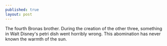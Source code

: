 ```yaml
---
published: true
layout: post
---
```


The fourth Bronas brother. During the creation of the other three, something in Walt Disney's petri dish went horribly wrong. This abomination has never known the warmth of the sun.
